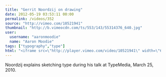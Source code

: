 ```yaml
---
title: "Gerrit Noordzij on drawing"
date: 2012-05-19 03:53:11 00:00
permalink: /videos/352
source: "http://vimeo.com/10521941"
thumbnail: "http://b.vimeocdn.com/ts/553/143/55314376_640.jpg"
user:
  username: "aaronmoodie"
  name: "Aaron Moodie"
tags: ["typography","type"]
html: "<iframe src=\"http://player.vimeo.com/video/10521941\" width=\"640\" height=\"360\" frameborder=\"0\" webkitallowfullscreen mozallowfullscreen allowfullscreen></iframe>"
---
```


Noordzij explains sketching type during his talk at TypeMedia, March 25, 2010.